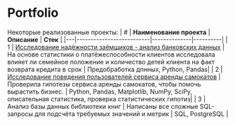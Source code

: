 # Portfolio
Некоторые реализованные проекты:
| # | **Наименование проекта** | **Описание** | **Стек** |
|---|--------------------------|--------------|----------|
| 1 | [Исследование надёжности заёмщиков - анализ банковских данных](https://github.com/YW-Yliya/Portfolio/blob/dfc03cf004afa5ca7d8394e65443220efe7adf8d/project/%D0%98%D1%81%D1%81%D0%BB%D0%B5%D0%B4%D0%BE%D0%B2%D0%B0%D0%BD%D0%B8%D0%B5%20%D0%BD%D0%B0%D0%B4%D0%B5%D0%B6%D0%BD%D0%BE%D1%81%D1%82%D0%B8%20%D0%B7%D0%B0%D0%B5%D0%BC%D1%89%D0%B8%D0%BA%D0%BE%D0%B2%20(%D0%B4%D0%BB%D1%8F%20Github).ipynb) | На основе статистики о платёжеспособности клиентов исследовала влияет ли семейное положение и количество детей клиента на факт возврата кредита в срок | Предобработка дпнных, Python, Pandas|
| 2 | [Исследование поведения пользователей сервиса аренды самокатов](https://github.com/YW-Yliya/Portfolio/blob/a839268b5de6f043903257ba5cbb1b39756e91b3/project/%D0%A1%D0%B5%D1%80%D0%B2%D0%B8%D1%81%20%D1%81%D0%B0%D0%BC%D0%BE%D0%BA%D0%B0%D1%82%D0%BE%D0%B2%20(%D0%B4%D0%BB%D1%8F%20Github).ipynb) | Проверила гипотезы сервиса аренды самокатов, чтобы помочь вырастить бизнес. | Python, Pandas, Matplotlib, NumPy, SciPy, описательная статистика, проверка статистических гипотиз|
| 3 | Анализ базы данных библиотеки книг | Написаны все сложные SQL-запросы для подсчёта требуемых значений и метрик | SQL, PostgreSQL |
